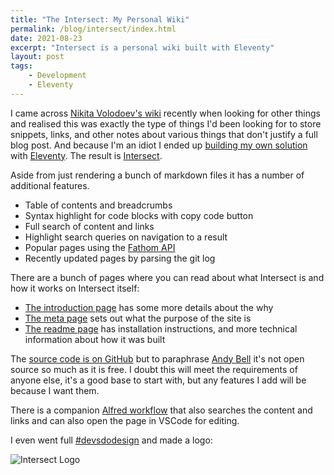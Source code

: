 ```yaml
---
title: "The Intersect: My Personal Wiki"
permalink: /blog/intersect/index.html
date: 2021-08-23
excerpt: "Intersect is a personal wiki built with Eleventy"
layout: post
tags:
    - Development
    - Eleventy
---
```


I came across [Nikita Volodoev's wiki](https://wiki.nikitavoloboev.xyz/) recently when looking for other things and realised this was exactly the type of things I'd been looking for to store snippets, links, and other notes about various things that don't justify a full blog post. And because I'm an idiot I ended up [building my own solution](https://hellsite.rknight.me/1426307649365286921) with [Eleventy](https://11ty.dev). The result is [Intersect](https://intersect.rknight.me).

Aside from just rendering a bunch of markdown files it has a number of additional features.

- Table of contents and breadcrumbs
- Syntax highlight for code blocks with copy code button
- Full search of content and links
- Highlight search queries on navigation to a result
- Popular pages using the [Fathom API](https://usefathom.com/ref/IXCLSF)
- Recently updated pages by parsing the git log

There are a bunch of pages where you can read about what Intersect is and how it works on Intersect itself:

- [The introduction page](https://intersect.rknight.me) has some more details about the why
- [The meta page](https://intersect.rknight.me/meta) sets out what the purpose of the site is
- [The readme page](https://intersect.rknight.me/meta/readme) has installation instructions, and more technical information about how it was built

The [source code is on GitHub](https://github.com/rknightuk/intersect) but to paraphrase [Andy Bell](https://github.com/andy-piccalilli/11ty-base) it's not open source so much as it is free. I doubt this will meet the requirements of anyone else, it's a good base to start with, but any features I add will be because I want them.

There is a companion [Alfred workflow](https://github.com/rknightuk/alfred-workflows/tree/main/workflows/intersect) that also searches the content and links and can also open the page in VSCode for editing.

I even went full [#devsdodesign](http://devsdodesign.com) and made a logo:

![Intersect Logo](https://rknightuk.s3.us-east-1.amazonaws.com/site/intersect-logo.png)